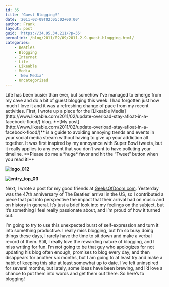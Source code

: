 ```yaml
---
id: 35
title: 'Guest Blogging!'
date: '2011-02-09T02:05:02+00:00'
author: Frank
layout: post
guid: 'https://34.95.34.211/?p=35'
permalink: /blog/2011/02/09/2011-2-9-guest-blogging-html/
categories:
    - Beatles
    - Blogging
    - Internet
    - Life
    - Likeable
    - Media
    - 'New Media'
    - Uncategorized
---
```


<div src="v5">Life has been busier than ever, but somehow I’ve managed to emerge from my cave and do a bit of guest blogging this week. I had forgotten just how much I love it and it was a refreshing change of pace from my recent activities. First, I wrote up a piece for the [Likeable Media](http://www.likeable.com/2011/02/update-overload-stay-afloat-in-a-facebook-flood/) blog. **[My post](http://www.likeable.com/2011/02/update-overload-stay-afloat-in-a-facebook-flood/)** is a guide to avoiding annoying trends and events in your social media stream without having to give up your addiction all together. It was first inspired by my annoyance with Super Bowl tweets, but it really applies to any event that you don’t want to have polluting your timeline. **Please do me a *huge* favor and hit the “Tweet” button when you read it!**

**![](http://s3.media.squarespace.com/production/1465610/17353535/wp-content/uploads/2011/02/logo_012.png "logo_012")**

**![](http://s3.media.squarespace.com/production/1465610/17353535/wp-content/uploads/2011/02/entry_top_03-300x133.jpg "entry_top_03")**

Next, I wrote a post for my good friends at [GeeksOfDoom.com](geeksofdoom.com/2011/02/07/the-beatles-invaded-america-47-years-ago-today/). Yesterday was the 47th anniversary of The Beatles’ arrival in the US, so I contributed a piece that put into perspective the impact that their arrival had on music and on history in general. It’s just a brief look into my feelings on the subject, but it’s something I feel really passionate about, and I’m proud of how it turned out.

I’m going to try to use this unexpected burst of self-expression and turn it into something productive. I really miss blogging, but I’m so busy doing things these days, I rarely have the time to sit down and make a verbal record of them. Still, I really love the rewarding nature of blogging, and I miss writing for fun. I’m not going to be that guy who apologizes for not updating his blog often enough, promises to blog every day, and then disappears for another six months, but I am going to at least try and make a habit of keeping this site at least somewhat up to date. I’ve felt uninspired for several months, but lately, some ideas have been brewing, and I’d love a chance to put them into words and get them out there. So here’s to blogging!

</div>